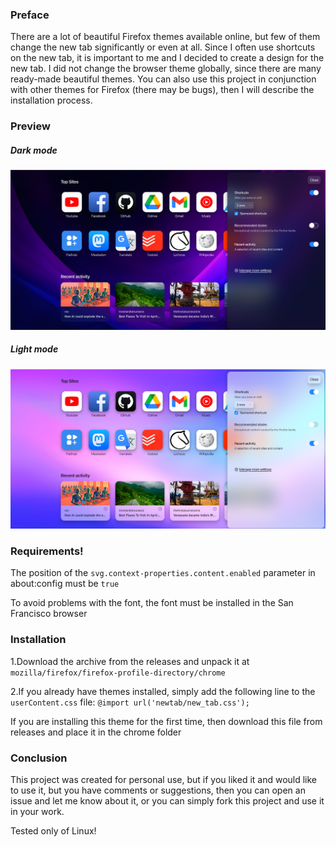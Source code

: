 ### Preface
There are a lot of beautiful Firefox themes available online, but few of them change the new tab significantly or even at all. Since I often use shortcuts on the new tab, it is important to me and I decided to create a design for the new tab. I did not change the browser theme globally, since there are many ready-made beautiful themes. You can also use this project in conjunction with other themes for Firefox (there may be bugs), then I will describe the installation process.

### Preview
##### Dark mode
![Preview](preview/preview.png)

##### Light mode
![Preview](preview/preview-light.png)

### Requirements!
The position of the `svg.context-properties.content.enabled` parameter in about:config must be `true`

To avoid problems with the font, the font must be installed in the San Francisco browser

### Installation
1.Download the archive from the releases and unpack it at `mozilla/firefox/firefox-profile-directory/chrome`

2.If you already have themes installed, simply add the following line to the `userContent.css` file: `@import url('newtab/new_tab.css');`
  
  If you are installing this theme for the first time, then download this file from releases and place it in the chrome folder
### Conclusion
This project was created for personal use, but if you liked it and would like to use it, but you have comments or suggestions, then you can open an issue and let me know about it, or you can simply fork this project and use it in your work.

Tested only of Linux!
